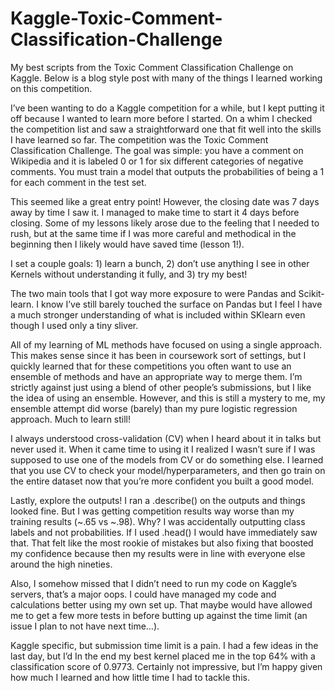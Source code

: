 # Kaggle-Toxic-Comment-Classification-Challenge
My best scripts from the Toxic Comment Classification Challenge on Kaggle. Below is a blog style post with many of the things I learned working on this competition.

I’ve been wanting to do a Kaggle competition for a while, but I kept putting it off because I wanted to learn more before I started. On a whim I checked the competition list and saw a straightforward one that fit well into the skills I have learned so far. The competition was the Toxic Comment Classification Challenge. The goal was simple: you have a comment on Wikipedia and it is labeled 0 or 1 for six different categories of negative comments. You must train a model that outputs the probabilities of being a 1 for each comment in the test set.

This seemed like a great entry point! However, the closing date was 7 days away by time I saw it. I managed to make time to start it 4 days before closing. Some of my lessons likely arose due to the feeling that I needed to rush, but at the same time if I was more careful and methodical in the beginning then I likely would have saved time (lesson 1!).

I set a couple goals: 1) learn a bunch, 2) don’t use anything I see in other Kernels without understanding it fully, and 3) try my best!

The two main tools that I got way more exposure to were Pandas and Scikit-learn. I know I’ve still barely touched the surface on Pandas but I feel I have a much stronger understanding of what is included within SKlearn even though I used only a tiny sliver.

All of my learning of ML methods have focused on using a single approach. This makes sense since it has been in coursework sort of settings, but I quickly learned that for these competitions you often want to use an ensemble of methods and have an appropriate way to merge them. I’m strictly against just using a blend of other people’s submissions, but I like the idea of using an ensemble. However, and this is still a mystery to me, my ensemble attempt did worse (barely) than my pure logistic regression approach. Much to learn still!

I always understood cross-validation (CV) when I heard about it in talks but never used it. When it came time to using it I realized I wasn’t sure if I was supposed to use one of the models from CV or do something else. I learned that you use CV to check your model/hyperparameters, and then go train on the entire dataset now that you’re more confident you built a good model.

Lastly, explore the outputs! I ran a .describe() on the outputs and things looked fine. But I was getting competition results way worse than my training results (~.65 vs ~.98). Why? I was accidentally outputting class labels and not probabilities. If I used .head() I would have immediately saw that. That felt like the most rookie of mistakes but also fixing that boosted my confidence because then my results were in line with everyone else around the high nineties.

Also, I somehow missed that I didn’t need to run my code on Kaggle’s servers, that’s a major oops. I could have managed my code and calculations better using my own set up. That maybe would have allowed me to get a few more tests in before butting up against the time limit (an issue I plan to not have next time…).

Kaggle specific, but submission time limit is a pain. I had a few ideas in the last day, but I’d 
In the end my best kernel placed me in the top 64% with a classification score of 0.9773. Certainly not impressive, but I’m happy given how much I learned and how little time I had to tackle this.



